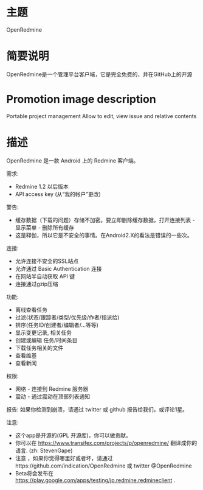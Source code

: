 主题
===========
OpenRedmine

简要说明
===========
OpenRedmine是一个管理平台客户端，它是完全免费的，并在GitHub上的开源

Promotion image description
===========
Portable project management
Allow to edit, view issue and relative contents

描述
==========
OpenRedmine 是一款 Android 上的 Redmine 客户端。

需求:
* Redmine 1.2 以后版本
* API access key (从“我的帐户”更改)

警告:
* 缓存数据（下载的问题）存储不加密。要立即删除缓存数据，打开连接列表 - 显示菜单 - 删除所有缓存 
* 这是释伽，所以它是不安全的事情。在Android2.X的看法是错误的一些次。

连接:
* 允许连接不安全的SSL站点
* 允许通过 Basic Authentication 连接
* 在网站半自动获取 API 键
* 连接通过gzip压缩

功能:
* 离线查看任务
* 过滤(状态/跟踪者/类型/优先级/作者/指派给)
* 排序(任务ID/创建者/编辑者/...等等)
* 显示变更记录, 相关任务
* 创建或编辑 任务/时间条目
* 下载任务相关的文件
* 查看维基
* 查看新闻

权限:
* 网络 - 连接到 Redmine 服务器
* 震动 - 通过震动在顶部列表通知

报告:
如果你检测到崩溃，请通过 twitter 或 github 报告给我们，或评论1星。

注意:
* 这个app是开源的(GPL 开源库)，你可以做贡献。
* 你可以在 https://www.transifex.com/projects/p/openredmine/ 翻译成你的语言. (zh: StevenGape)
* 注意 ，如果你觉得哪里好或者坏，请通过https://github.com/indication/OpenRedmine 或 twitter @OpenRedmine
* Beta将会发布在 https://play.google.com/apps/testing/jp.redmine.redmineclient .